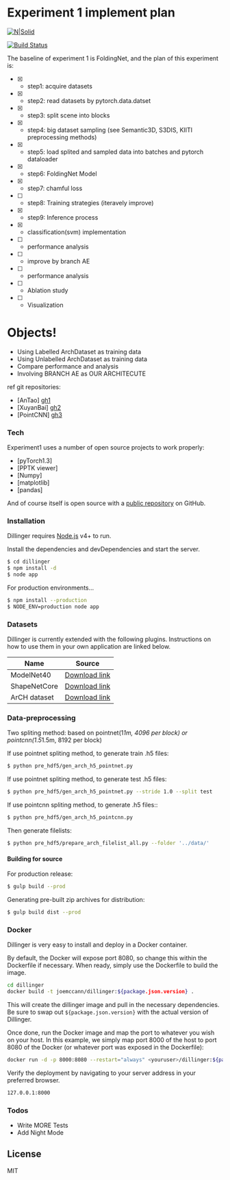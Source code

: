 # Experiment 1 implement plan

[![N|Solid](https://cldup.com/dTxpPi9lDf.thumb.png)](https://nodesource.com/products/nsolid)

[![Build Status](https://travis-ci.org/joemccann/dillinger.svg?branch=master)](https://travis-ci.org/joemccann/dillinger)

The baseline of experiment 1 is FoldingNet, and the plan of this experiment is:

  * [x] - step1: acquire datasets
  * [x] - step2: read datasets by pytorch.data.datset
  * [x] - step3: split scene into blocks
  * [x] - step4: big dataset sampling (see Semantic3D, S3DIS, KIITI preprocessing methods)
  * [x] - step5: load splited and sampled data into batches and pytorch dataloader
  * [x] - step6: FoldingNet Model
  * [x] - step7: chamful loss
  * [ ] - step8: Training strategies (iteravely improve)
  * [x] - step9: Inference process
  * [x] - classification(svm) implementation
  * [ ] - performance analysis
  * [ ] - improve by branch AE
  * [ ] - performance analysis
  * [ ] - Ablation study
  * [ ] - Visualization

# Objects!

  - Using Labelled ArchDataset as training data
  - Using Unlabelled ArchDataset as training data
  - Compare performance and analysis
  - Involving BRANCH AE as OUR ARCHITECUTE


ref git repositories:
  - [AnTao] [gh1]
  - [XuyanBai] [gh2]
  - [PointCNN] [gh3]

### Tech

Experiment1 uses a number of open source projects to work properly:

* [pyTorch1.3] 
* [PPTK viewer] 
* [Numpy] 
* [matplotlib] 
* [pandas] 

And of course itself is open source with a [public repository][gh4]
 on GitHub.

### Installation

Dillinger requires [Node.js](https://nodejs.org/) v4+ to run.

Install the dependencies and devDependencies and start the server.

```sh
$ cd dillinger
$ npm install -d
$ node app
```

For production environments...

```sh
$ npm install --production
$ NODE_ENV=production node app
```

### Datasets

Dillinger is currently extended with the following plugins. Instructions on how to use them in your own application are linked below.

| Name | Source |
| ------ | ------ |
| ModelNet40 | [Download link][ds1] |
| ShapeNetCore | [Download link][ds2] |
| ArCH dataset | [Download link][ds3] |


### Data-preprocessing

Two spliting method: based on pointnet(1*1m, 4096 per block) or pointcnn(1.5*1.5m, 8192 per block)

If use pointnet spliting method, to generate train .h5 files:
```sh
$ python pre_hdf5/gen_arch_h5_pointnet.py
```
If use pointnet spliting method, to generate test .h5 files:
```sh
$ python pre_hdf5/gen_arch_h5_pointnet.py --stride 1.0 --split test
```

If use pointcnn spliting method, to generate .h5 files::
```sh
$ python pre_hdf5/gen_arch_h5_pointcnn.py
```
Then generate filelists:
```sh
$ python pre_hdf5/prepare_arch_filelist_all.py --folder '../data/'
```
#### Building for source
For production release:
```sh
$ gulp build --prod
```
Generating pre-built zip archives for distribution:
```sh
$ gulp build dist --prod
```
### Docker
Dillinger is very easy to install and deploy in a Docker container.

By default, the Docker will expose port 8080, so change this within the Dockerfile if necessary. When ready, simply use the Dockerfile to build the image.

```sh
cd dillinger
docker build -t joemccann/dillinger:${package.json.version} .
```
This will create the dillinger image and pull in the necessary dependencies. Be sure to swap out `${package.json.version}` with the actual version of Dillinger.

Once done, run the Docker image and map the port to whatever you wish on your host. In this example, we simply map port 8000 of the host to port 8080 of the Docker (or whatever port was exposed in the Dockerfile):

```sh
docker run -d -p 8000:8080 --restart="always" <youruser>/dillinger:${package.json.version}
```

Verify the deployment by navigating to your server address in your preferred browser.

```sh
127.0.0.1:8000
```


### Todos

 - Write MORE Tests
 - Add Night Mode

License
----

MIT


   [gh1]: https://github.com/AnTao97/UnsupervisedPointCloudReconstruction
   [gh2]: https://github.com/XuyangBai/FoldingNet
   [gh3]: https://github.com/yangyanli/PointCNN
   [gh4]: https://github.com/bulletPr/Unsupervised-learning-on-LoD3-building-point-cloud
   [ds1]: https://modelnet.cs.princeton.edu/
   [ds2]: https://github.com/AnTao97/PointCloudDatasets
   [ds3]: http://archdataset.polito.it/download/
